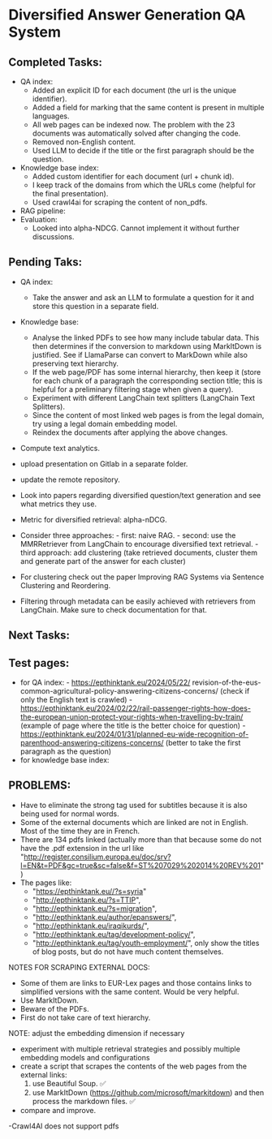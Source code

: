 # Diversified Answer Generation QA System

## Completed Tasks:
- QA index:
    - Added an explicit ID for each document (the url is the unique identifier).
    - Added a field for marking that the same content is present in multiple languages.
    - All web pages can be indexed now. The problem with the 23 documents was automatically solved after changing the code.
    - Removed non-English content.
    - Used LLM to decide if the title or the first paragraph should be the question.
- Knowledge base index:
    - Added custom identifier for each document (url + chunk id).
    - I keep track of the domains from which the URLs come (helpful for the final presentation).
    - Used crawl4ai for scraping the content of non_pdfs.
- RAG pipeline:
- Evaluation:
    - Looked into alpha-NDCG. Cannot implement it without further discussions.


## Pending Taks:
- QA index:
    - Take the answer and ask an LLM to formulate a question for it and store this question in a separate field.
- Knowledge base:
    - Analyse the linked PDFs to see how many include tabular data. This then determines if the conversion to markdown using MarkItDown is justified. See if LlamaParse  can convert to MarkDown while also preserving text hierarchy.
    - If the web page/PDF has some internal hierarchy, then keep it (store for each chunk of a paragraph the corresponding section title; this is helpful for a preliminary filtering stage when given a query).
    - Experiment with different LangChain text splitters (LangChain Text Splitters).
    - Since the content of most linked web pages is from the legal domain, try using a legal domain embedding model.
    - Reindex the documents after applying the above changes.

- Compute text analytics.
- upload presentation on Gitlab in a separate folder.
- update the remote repository.
- Look into papers regarding diversified question/text generation and see what metrics they use.
- Metric for diversified retrieval: alpha-nDCG.
- Consider three approaches:
        - first: naive RAG.
        - second: use the MMRRetriever from LangChain to encourage diversified text retrieval.
        - third approach: add clustering (take retrieved documents, cluster them and generate part of the answer for each cluster)
- For clustering check out the paper Improving RAG Systems via Sentence Clustering and Reordering. 
- Filtering through metadata can be easily achieved with retrievers from LangChain. Make sure to check documentation for that.


## Next Tasks:

## Test pages:
- for QA index:
        - https://epthinktank.eu/2024/05/22/ revision-of-the-eus-common-agricultural-policy-answering-citizens-concerns/ (check if only the English text is crawled)
        - https://epthinktank.eu/2024/02/22/rail-passenger-rights-how-does-the-european-union-protect-your-rights-when-travelling-by-train/ (example of page where the title is the better choice for question)
        - https://epthinktank.eu/2024/01/31/planned-eu-wide-recognition-of-parenthood-answering-citizens-concerns/ (better to take the first paragraph as the question)
- for knowledge base index:



## PROBLEMS:
- Have to eliminate the strong tag used for subtitles because it is also being used for normal words.
- Some of the external documents which are linked are not in English. Most of the time they are in French.
- There are 134 pdfs linked (actually more than that because some do not have the .pdf extension in the url like "http://register.consilium.europa.eu/doc/srv?l=EN&t=PDF&gc=true&sc=false&f=ST%207029%202014%20REV%201")
- The pages like:
    - "https://epthinktank.eu//?s=syria"
    - "http://epthinktank.eu/?s=TTIP",
    - "http://epthinktank.eu/?s=migration",
    - "http://epthinktank.eu/author/epanswers/",
    - "http://epthinktank.eu/iraqikurds/",
    - "http://epthinktank.eu/tag/development-policy/",
    - "http://epthinktank.eu/tag/youth-employment/",
only show the titles of blog posts, but do not have much content themselves.


NOTES FOR SCRAPING EXTERNAL DOCS:
- Some of them are links to EUR-Lex pages and those contains links to simplified versions with the same content. Would be very helpful.
- Use MarkItDown.
- Beware of the PDFs.
- First do not take care of text hierarchy.

NOTE: adjust the embedding dimension if necessary

- experiment with multiple retrieval strategies and possibly multiple embedding models and configurations
- create a script that scrapes the contents of the web pages from the external links:
    1. use Beautiful Soup. ✅
    2. use MarkItDown (https://github.com/microsoft/markitdown) and then process the markdown files. ✅
- compare and improve.

-Crawl4AI does not support pdfs